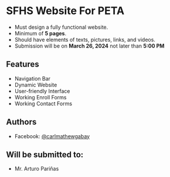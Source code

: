 # SFHS Website For PETA

* Must design a fully functional website.
* Minimum of **5 pages**.
* Should have elements of texts, pictures, links, and videos.
* Submission will be on **March 26, 2024** not later than **5:00 PM**
## Features

- Navigation Bar
- Dynamic Website
- User-friendly Interface
- Working Enroll Forms
- Working Contact Forms


## Authors

- Facebook: [@carlmathewgabay](https://www.facebook.com/carlmathewgabay)

## Will be submitted to:

- Mr. Arturo Pariñas
